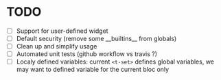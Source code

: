 # TODO

- [ ] Support for user-defined widget
- [ ] Default security (remove some \_\_builtins\_\_ from globals)
- [ ] Clean up and simplify usage
- [ ] Automated unit tests (github workflow vs travis ?)
- [ ] Localy defined variables: current `<t-set>` defines global variables, we may want to defined variable for the current bloc only